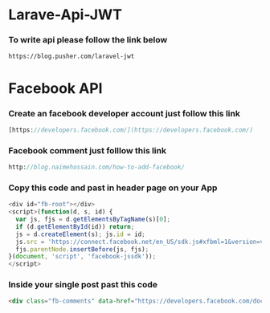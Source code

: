 # Larave-Api-JWT
### To write api please follow the link below
```text
https://blog.pusher.com/laravel-jwt
```
# Facebook API
### Create an facebook developer account just follow this link
```php
[https://developers.facebook.com/](https://developers.facebook.com/)
```


### Facebook comment just folllow this link
```php
http://blog.naimehossain.com/how-to-add-facebook/
```

### Copy this code and past in header page on your App
```js
<div id="fb-root"></div>
<script>(function(d, s, id) {
  var js, fjs = d.getElementsByTagName(s)[0];
  if (d.getElementById(id)) return;
  js = d.createElement(s); js.id = id;
  js.src = 'https://connect.facebook.net/en_US/sdk.js#xfbml=1&version=v3.2&appId=Your id goes here &autoLogAppEvents=1';
  fjs.parentNode.insertBefore(js, fjs);
}(document, 'script', 'facebook-jssdk'));
</script>
```
### Inside your single post past this code
```html
<div class="fb-comments" data-href="https://developers.facebook.com/docs/plugins/comments#configurator" data-numposts="5"></div>
```
